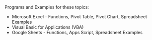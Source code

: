 Programs and Examples for these topics:

- Microsoft Excel - Functions, Pivot Table, Pivot Chart, Spreadsheet Examples
- Visual Basic for Applications (VBA)
- Google Sheets - Functions, Apps Script, Spreadsheet Examples
